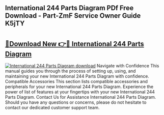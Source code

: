 ## International 244 Parts Diagram PDf Free Download - Part-ZmF Service Owner Guide K5jTY

# <h2><a href="http://dfjbs6i.blite.top/?on=International+244+Parts+Diagram">🔗Download New 👉🔴 International 244 Parts Diagram</a></h2>

[![International 244 Parts Diagram download](https://i.imgur.com/lujVjoI.png)](http://dfjbs6i.blite.top/?on=International+244+Parts+Diagram)
Navigate with Confidence This manual guides you through the process of setting up, using, and maintaining your new International 244 Parts Diagram with confidence. Compatible Accessories This section lists compatible accessories and peripherals for your new International 244 Parts Diagram. Experience the power of list of features at your fingertips with your new International 244 Parts Diagram. Contact Us for Assistance International 244 Parts Diagram. Should you have any questions or concerns, please do not hesitate to contact our dedicated customer support team.

